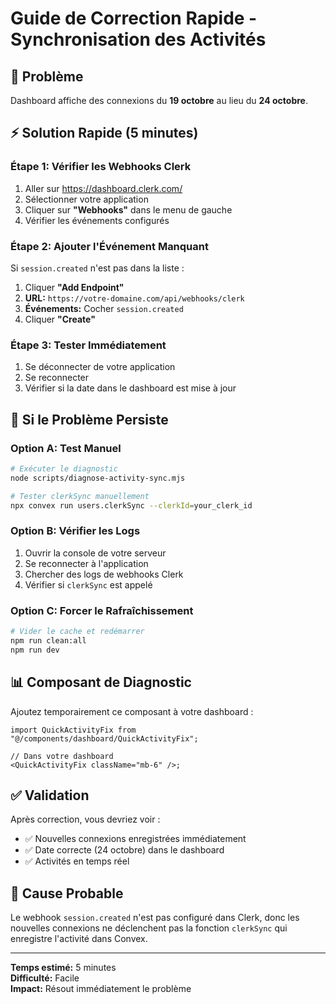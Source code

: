 # Guide de Correction Rapide - Synchronisation des Activités

## 🚨 Problème

Dashboard affiche des connexions du **19 octobre** au lieu du **24 octobre**.

## ⚡ Solution Rapide (5 minutes)

### Étape 1: Vérifier les Webhooks Clerk

1. Aller sur https://dashboard.clerk.com/
2. Sélectionner votre application
3. Cliquer sur **"Webhooks"** dans le menu de gauche
4. Vérifier les événements configurés

### Étape 2: Ajouter l'Événement Manquant

Si `session.created` n'est pas dans la liste :

1. Cliquer **"Add Endpoint"**
2. **URL:** `https://votre-domaine.com/api/webhooks/clerk`
3. **Événements:** Cocher `session.created`
4. Cliquer **"Create"**

### Étape 3: Tester Immédiatement

1. Se déconnecter de votre application
2. Se reconnecter
3. Vérifier si la date dans le dashboard est mise à jour

## 🔧 Si le Problème Persiste

### Option A: Test Manuel

```bash
# Exécuter le diagnostic
node scripts/diagnose-activity-sync.mjs

# Tester clerkSync manuellement
npx convex run users.clerkSync --clerkId=your_clerk_id
```

### Option B: Vérifier les Logs

1. Ouvrir la console de votre serveur
2. Se reconnecter à l'application
3. Chercher des logs de webhooks Clerk
4. Vérifier si `clerkSync` est appelé

### Option C: Forcer le Rafraîchissement

```bash
# Vider le cache et redémarrer
npm run clean:all
npm run dev
```

## 📊 Composant de Diagnostic

Ajoutez temporairement ce composant à votre dashboard :

```tsx
import QuickActivityFix from "@/components/dashboard/QuickActivityFix";

// Dans votre dashboard
<QuickActivityFix className="mb-6" />;
```

## ✅ Validation

Après correction, vous devriez voir :

- ✅ Nouvelles connexions enregistrées immédiatement
- ✅ Date correcte (24 octobre) dans le dashboard
- ✅ Activités en temps réel

## 🎯 Cause Probable

Le webhook `session.created` n'est pas configuré dans Clerk, donc les nouvelles connexions ne déclenchent pas la fonction `clerkSync` qui enregistre l'activité dans Convex.

---

**Temps estimé:** 5 minutes  
**Difficulté:** Facile  
**Impact:** Résout immédiatement le problème
